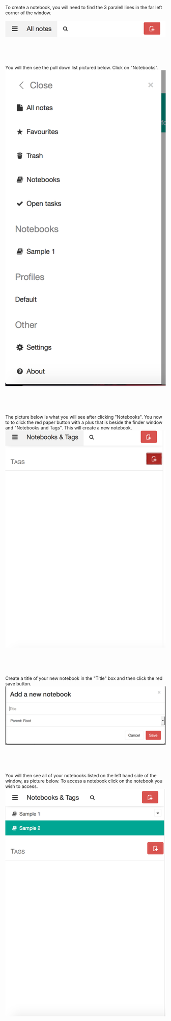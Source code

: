 To create a notebook, you will need to find the 3 paralell lines in the far left corner of the window.
<br><br>
![insert picture](assets/12.png)
<br><br>
<br><br>
<br><br>
You will then see the pull down list pictured below. Click on "Notebooks".
![insert picture](assets/13.png)
<br><br>
<br><br>
<br><br>
The picture below is what you will see after clicking "Notebooks". You now to to click the red paper button with a plus that is beside the finder window and "Notebooks and Tags". This will create a new notebook.
![insert picture](assets/11.png)
<br><br>
<br><br>
<br><br>
Create a title of your new notebook in the "Title" box and then click the red save button.
![insert picture](assets/14.png)
<br><br>
<br><br>
<br><br>
You will then see all of your notebooks listed on the left hand side of the window, as picture below. To access a notebook click on the notebook you wish to access.
![insert picture](assets/15.png)
